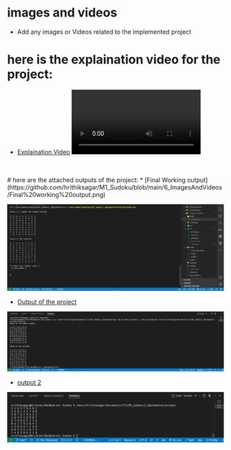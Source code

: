 # images and videos

* Add any images or Videos related to the implemented project
# here is the explaination video for the project:
* [Explaination Video](https://github.com/hrithiksagar/M1_Sudoku/blob/main/6_ImagesAndVideos/Explaination%20Video.mov)
![video](https://github.com/hrithiksagar/M1_Sudoku/blob/main/6_ImagesAndVideos/Explaination%20Video.mov)

<br>
<br>
# here are the attached outputs of the project:
* [Final Working output](https://github.com/hrithiksagar/M1_Sudoku/blob/main/6_ImagesAndVideos/Final%20working%20output.png)

![Final Working output](https://github.com/hrithiksagar/M1_Sudoku/blob/main/6_ImagesAndVideos/Final%20working%20output.png)


* [Output of the project](https://github.com/hrithiksagar/M1_Sudoku/blob/main/6_ImagesAndVideos/Output%20of%20the%20project.png)

![output](https://github.com/hrithiksagar/M1_Sudoku/blob/main/6_ImagesAndVideos/Output%20of%20the%20project.png)

* [output 2](https://github.com/hrithiksagar/M1_Sudoku/blob/main/6_ImagesAndVideos/Output%202.png)

![Final Working output](https://github.com/hrithiksagar/M1_Sudoku/blob/main/6_ImagesAndVideos/Output%202.png)
